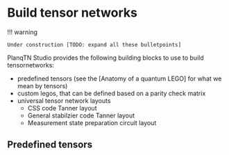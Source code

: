 # Build tensor networks

!!! warning

    Under construction [TODO: expand all these bulletpoints]

PlanqTN Studio provides the following building blocks to use to build
tensornetworks:

-   predefined tensors (see the [Anatomy of a quantum LEGO] for what we mean by
    tensors)
-   custom legos, that can be defined based on a parity check matrix
-   universal tensor network layouts
    -   CSS code Tanner layout
    -   General stabilzier code Tanner layout
    -   Measurement state preparation circuit layout

## Predefined tensors
